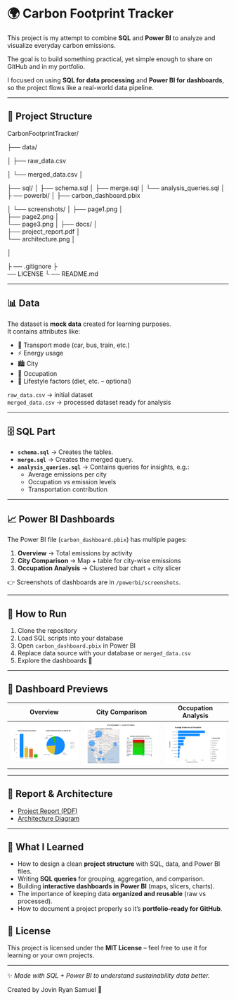 # 🌍 Carbon Footprint Tracker

This project is my attempt to combine **SQL** and **Power BI** to analyze and visualize everyday carbon emissions.  

The goal is to build something practical, yet simple enough to share on GitHub and in my portfolio.

I focused on using **SQL for data processing** and **Power BI for dashboards**, so the project flows like a real-world data pipeline.

---

## 📂 Project Structure

CarbonFootprintTracker/

├── data/

│ 
    ├── raw_data.csv
    
│   └── merged_data.csv
│

├── sql/
│ 
    ├── schema.sql
│
     ├── merge.sql
│ 
     └── analysis_queries.sql
│
├
  ── powerbi/
│ 
     ├── carbon_dashboard.pbix
     
│     └── screenshots/
│ 
        ├── page1.png
│   
        ├── page2.png
│    
        └── page3.png
│
├── docs/
│  
     ├── project_report.pdf
│   
    └── architecture.png
│

│

├
  ── .gitignore
├  
   ── LICENSE
└ 
  ── README.md


---

## 📊 Data

The dataset is **mock data** created for learning purposes.  
It contains attributes like:

- 🚗 Transport mode (car, bus, train, etc.)
- ⚡ Energy usage
- 🏙️ City
- 👔 Occupation
- 🌱 Lifestyle factors (diet, etc. – optional)

`raw_data.csv` → initial dataset  
`merged_data.csv` → processed dataset ready for analysis

---

## 🗄️ SQL Part

- **`schema.sql`** → Creates the tables.  
- **`merge.sql`** → Creates the merged query.  
- **`analysis_queries.sql`** → Contains queries for insights, e.g.:
  - Average emissions per city  
  - Occupation vs emission levels  
  - Transportation contribution  

---

## 📈 Power BI Dashboards

The Power BI file (`carbon_dashboard.pbix`) has multiple pages:

1. **Overview** → Total emissions by activity  
2. **City Comparison** → Map + table for city-wise emissions  
3. **Occupation Analysis** → Clustered bar chart + city slicer  

👉 Screenshots of dashboards are in `/powerbi/screenshots`.

---

## 🚀 How to Run

1. Clone the repository  
2. Load SQL scripts into your database  
3. Open `carbon_dashboard.pbix` in Power BI  
4. Replace data source with your database or `merged_data.csv`  
5. Explore the dashboards 🎉  

---

## 📸 Dashboard Previews

| Overview | City Comparison | Occupation Analysis |
|----------|----------------|----------------------|
| ![Overview](powerbi/screenshots/page1_overview.png) | ![City](powerbi/screenshots/page2_city.png) | ![Occupation](powerbi/screenshots/page3_occupation.png) |

---

## 📑 Report & Architecture

- [Project Report (PDF)](docs/project_report.pdf)  
- [Architecture Diagram](docs/architecture.png)  

---

## 📝 What I Learned

- How to design a clean **project structure** with SQL, data, and Power BI files.  
- Writing **SQL queries** for grouping, aggregation, and comparison.  
- Building **interactive dashboards in Power BI** (maps, slicers, charts).  
- The importance of keeping data **organized and reusable** (raw vs processed).  
- How to document a project properly so it’s **portfolio-ready for GitHub**.

## 📜 License

This project is licensed under the **MIT License** – feel free to use it for learning or your own projects.  

---

✨ *Made with SQL + Power BI to understand sustainability data better.*

Created by Jovin Ryan Samuel 💫
